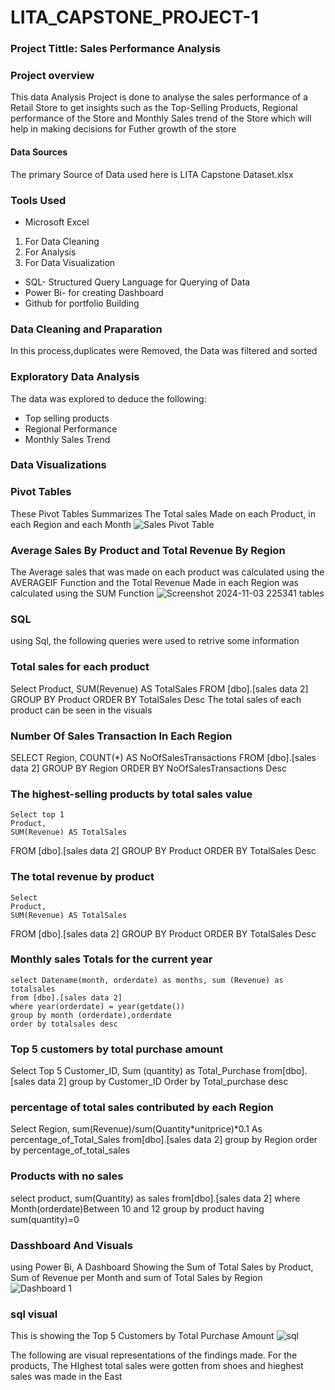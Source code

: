 # LITA_CAPSTONE_PROJECT-1
### Project Tittle: Sales Performance Analysis

### Project overview
This data Analysis Project is done to analyse the sales performance of a Retail Store to get insights such as the Top-Selling Products, Regional performance of the Store and Monthly Sales trend of the Store which will help in making decisions for Futher growth of the store

#### Data Sources
The primary Source of Data used here is LITA Capstone Dataset.xlsx

### Tools Used
- Microsoft Excel
 1. For Data Cleaning
 2. For Analysis
 3. For Data Visualization
 
- SQL- Structured Query Language for Querying of Data
- Power Bi- for creating Dashboard
- Github for portfolio Building

### Data Cleaning and Praparation
 In this process,duplicates were Removed, the Data was filtered and sorted

 ### Exploratory Data Analysis
 The data was explored to deduce the following:
 - Top selling products
 - Regional Performance
 - Monthly Sales Trend

### Data Visualizations

### Pivot Tables
These Pivot Tables Summarizes The Total sales Made on each Product, in each Region and each Month
![Sales Pivot Table](https://github.com/user-attachments/assets/0a6edf40-f438-4eba-8e39-6cd635311665)

### Average Sales By Product and Total Revenue By Region
The Average sales that was made on each product was calculated using the AVERAGEIF Function and the Total Revenue Made in each Region was calculated using the SUM Function
![Screenshot 2024-11-03 225341 tables](https://github.com/user-attachments/assets/c2fd797a-e593-4cf3-82de-4fbc314025c4)

### SQL
using Sql, the following queries were used to retrive some information

### Total sales for each product
Select 
	Product,
	SUM(Revenue) AS TotalSales
FROM 
	[dbo].[sales data 2]
GROUP BY 
	Product
ORDER BY 
	TotalSales Desc
 The total sales of each product can be seen in the visuals

 ### Number Of Sales Transaction In Each Region
SELECT
	Region,
	COUNT(*) AS NoOfSalesTransactions
FROM
	[dbo].[sales data 2]
GROUP BY 
	Region
ORDER BY 
	NoOfSalesTransactions Desc
 
 ### The highest-selling products by total sales value
	Select top 1 
	Product,
	SUM(Revenue) AS TotalSales
FROM 
	[dbo].[sales data 2]
GROUP BY 
	Product
ORDER BY 
	TotalSales Desc

### The total revenue by product
	Select 
	Product,
	SUM(Revenue) AS TotalSales
FROM 
	[dbo].[sales data 2]
GROUP BY 
	Product
ORDER BY 
	TotalSales Desc


 ### Monthly sales Totals for the current year
	select Datename(month, orderdate) as months, sum (Revenue) as totalsales
	from [dbo].[sales data 2]
	where year(orderdate) = year(getdate())
	group by month (orderdate),orderdate
	order by totalsales desc
 
### Top 5 customers by total purchase amount
Select Top 5 Customer_ID, Sum (quantity) as Total_Purchase
from[dbo].[sales data 2]
group by Customer_ID
Order by Total_purchase desc

### percentage of total sales contributed by each Region
Select Region, sum(Revenue)/sum(Quantity*unitprice)*0.1 As percentage_of_Total_Sales
from[dbo].[sales data 2]
group by Region
order by percentage_of_total_sales


### Products with no sales
select product, sum(Quantity) as sales from[dbo].[sales data 2]
where Month(orderdate)Between 10 and 12
group by product having sum(quantity)=0


### Dasshboard And Visuals
using Power Bi, A Dashboard Showing the Sum of Total Sales by Product, Sum of Revenue per Month and sum of Total Sales by Region
![Dashboard 1](https://github.com/user-attachments/assets/3711cf1e-7338-4db2-a66c-5d0048e89212)

### sql visual
This is showing the Top 5 Customers by Total Purchase Amount
![sql](https://github.com/user-attachments/assets/4938aace-80c9-4437-a7b1-675c98d2edbc)


The following are visual representations of the findings made. 
For the products, The HIghest total sales were gotten from shoes and hieghest sales was made in the East



